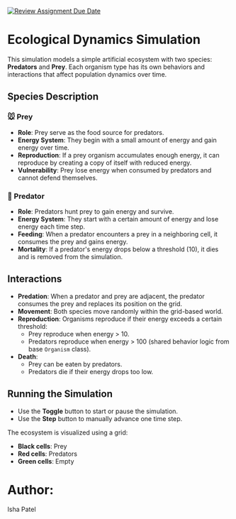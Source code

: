 [![Review Assignment Due Date](https://classroom.github.com/assets/deadline-readme-button-22041afd0340ce965d47ae6ef1cefeee28c7c493a6346c4f15d667ab976d596c.svg)](https://classroom.github.com/a/-GCLf3vW)


# Ecological Dynamics Simulation

This simulation models a simple artificial ecosystem with two species: **Predators** and **Prey**. Each organism type has its own behaviors and interactions that affect population dynamics over time.

## Species Description

### 🐭 Prey
- **Role**: Prey serve as the food source for predators.
- **Energy System**: They begin with a small amount of energy and gain energy over time.
- **Reproduction**: If a prey organism accumulates enough energy, it can reproduce by creating a copy of itself with reduced energy.
- **Vulnerability**: Prey lose energy when consumed by predators and cannot defend themselves.

### 🐺 Predator
- **Role**: Predators hunt prey to gain energy and survive.
- **Energy System**: They start with a certain amount of energy and lose energy each time step.
- **Feeding**: When a predator encounters a prey in a neighboring cell, it consumes the prey and gains energy.
- **Mortality**: If a predator's energy drops below a threshold (10), it dies and is removed from the simulation.

## Interactions

- **Predation**: When a predator and prey are adjacent, the predator consumes the prey and replaces its position on the grid.
- **Movement**: Both species move randomly within the grid-based world.
- **Reproduction**: Organisms reproduce if their energy exceeds a certain threshold:
  - Prey reproduce when energy > 10.
  - Predators reproduce when energy > 100 (shared behavior logic from base `Organism` class).
- **Death**: 
  - Prey can be eaten by predators.
  - Predators die if their energy drops too low.

## Running the Simulation

- Use the **Toggle** button to start or pause the simulation.
- Use the **Step** button to manually advance one time step.

The ecosystem is visualized using a grid:
- **Black cells**: Prey
- **Red cells**: Predators
- **Green cells**: Empty

# Author: 

Isha Patel
